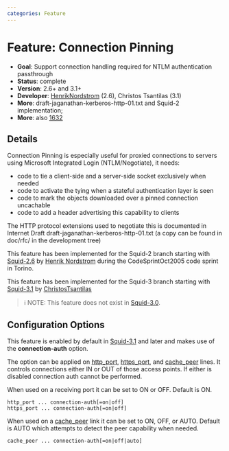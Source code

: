 ```yaml
---
categories: Feature
---
```

# Feature: Connection Pinning

- **Goal**: Support connection handling required for NTLM
  authentication passthrough
- **Status**: complete
- **Version**: 2.6+ and 3.1+
- **Developer**:
  [HenrikNordstrom](/HenrikNordstrom)
  (2.6), Christos Tsantilas (3.1)
- **More**: draft-jaganathan-kerberos-http-01.txt and Squid-2
  implementation;
- **More**: also
  [1632](https://bugs.squid-cache.org/show_bug.cgi?id=1632)

## Details

Connection Pinning is especially useful for proxied connections to
servers using Microsoft Integrated Login (NTLM/Negotiate), it needs:

- code to tie a client-side and a server-side socket exclusively when
  needed
- code to activate the tying when a stateful authentication layer is
  seen
- code to mark the objects downloaded over a pinned connection
  uncachable
- code to add a header advertising this capability to clients

The HTTP protocol extensions used to negotiate this is documented in
Internet Draft draft-jaganathan-kerberos-http-01.txt (a copy can be
found in doc/rfc/ in the development tree)

This feature has been implemented for the Squid-2 branch starting with
[Squid-2.6](/Releases/Squid-2.6) by
[Henrik Nordstrom](/HenrikNordstrom)
during the CodeSprintOct2005
code sprint in Torino.

This feature has been implemented for the Squid-3 branch starting with
[Squid-3.1](/Releases/Squid-3.1) by [ChristosTsantilas](/ChristosTsantilas)

> :information_source:
    NOTE: This feature does not exist in
    [Squid-3.0](/Releases/Squid-3.0).

## Configuration Options

This feature is enabled by default in
[Squid-3.1](/Releases/Squid-3.1) and later
and makes use of the **connection-auth** option.

The option can be applied on
[http_port](http://www.squid-cache.org/Doc/config/http_port),
[https_port](http://www.squid-cache.org/Doc/config/https_port), and
[cache_peer](http://www.squid-cache.org/Doc/config/cache_peer) lines.
It controls connections either IN or OUT of those access points. If
either is disabled connection auth cannot be performed.

When used on a receiving port it can be set to ON or OFF. Default is ON.

    http_port ... connection-auth[=on|off]
    https_port ... connection-auth[=on|off]

When used on a
[cache_peer](http://www.squid-cache.org/Doc/config/cache_peer) link it
can be set to ON, OFF, or AUTO. Default is AUTO which attempts to detect
the peer capability when needed.

    cache_peer ... connection-auth[=on|off|auto]
